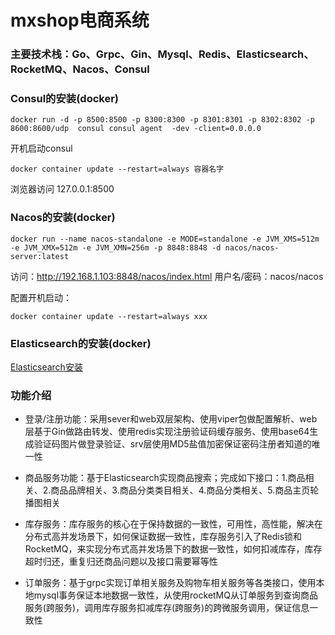 
# mxshop电商系统
### 主要技术栈：Go、Grpc、Gin、Mysql、Redis、Elasticsearch、RocketMQ、Nacos、Consul
### Consul的安装(docker)
```shell
docker run -d -p 8500:8500 -p 8300:8300 -p 8301:8301 -p 8302:8302 -p 8600:8600/udp  consul consul agent  -dev -client=0.0.0.0
```
开机启动consul
```shell
docker container update --restart=always 容器名字
```
浏览器访问 127.0.0.1:8500

### Nacos的安装(docker)
```shell
docker run --name nacos-standalone -e MODE=standalone -e JVM_XMS=512m -e JVM_XMX=512m -e JVM_XMN=256m -p 8848:8848 -d nacos/nacos-server:latest
```
访问：http://192.168.1.103:8848/nacos/index.html
 用户名/密码：nacos/nacos
 
 配置开机启动：
 ```shell
 docker container update --restart=always xxx
```

### Elasticsearch的安装(docker)
[Elasticsearch安装](https://learnku.com/articles/72845)

### 功能介绍

* 登录/注册功能：采用sever和web双层架构、使用viper包做配置解析、web层基于Gin做路由转发、使用redis实现注册验证码缓存服务、使用base64生成验证码图片做登录验证、srv层使用MD5盐值加密保证密码注册者知道的唯一性

* 商品服务功能：基于Elasticsearch实现商品搜索；完成如下接口：1.商品相关、2.商品品牌相关、3.商品分类类目相关、4.商品分类相关、5.商品主页轮播图相关
* 库存服务：库存服务的核心在于保持数据的一致性，可用性，高性能，解决在分布式高并发场景下，如何保证数据一致性，库存服务引入了Redis锁和RocketMQ，来实现分布式高并发场景下的数据一致性，如何扣减库存，库存超时归还，重复归还商品问题以及接口需要幂等性
* 订单服务：基于grpc实现订单相关服务及购物车相关服务等各类接口，使用本地mysql事务保证本地数据一致性，从使用rocketMQ从订单服务到查询商品服务(跨服务)，调用库存服务扣减库存(跨服务)的跨微服务调用，保证信息一致性
	

